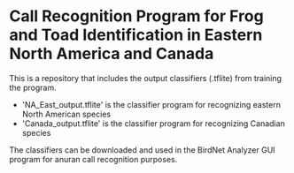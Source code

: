 # Call Recognition Program for Frog and Toad Identification in Eastern North America and Canada

This is a repository that includes the output classifiers (.tflite) from training the program. 

- 'NA_East_output.tflite' is the classifier program for recognizing eastern North American species
- 'Canada_output.tflite' is the classifier program for recognizing Canadian species

The classifiers can be downloaded and used in the BirdNet Analyzer GUI program for anuran call recognition purposes. 
